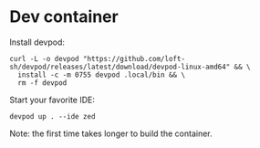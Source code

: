 # Dev container

Install devpod:
```
curl -L -o devpod "https://github.com/loft-sh/devpod/releases/latest/download/devpod-linux-amd64" && \
  install -c -m 0755 devpod .local/bin && \
  rm -f devpod
```

Start your favorite IDE:
```
devpod up . --ide zed
```

Note: the first time takes longer to build the container.

